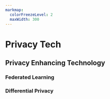 ```yaml
---
markmap:
  colorFreezeLevel: 2
  maxWidth: 300
---
```


# Privacy Tech

## Privacy Enhancing Technology

### Federated Learning 

### Differential Privacy